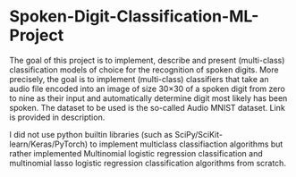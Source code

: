 # Spoken-Digit-Classification-ML-Project

The goal of this project is to implement, describe and present (multi-class)
classification models of choice for the recognition of spoken digits. More precisely,
the goal is to implement (multi-class) classifiers that take an audio file encoded into an
image of size 30×30 of a spoken digit from zero to nine as their input and automatically
determine digit most likely has been spoken. The dataset to be used is the so-called Audio
MNIST dataset. Link is provided in description.

I did not use python builtin libraries (such as SciPy/SciKit-learn/Keras/PyTorch) to implement 
multiclass classifiaction algorithms but rather implemented Multinomial logistic regression 
classification and multinomial lasso logistic regression classification algorithms from scratch. 
